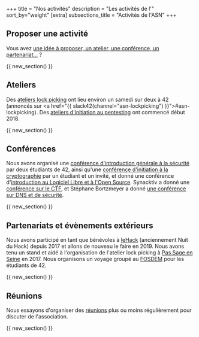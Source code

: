 +++
title = "Nos activités"
description = "Les activités de l'"
sort_by="weight"
[extra]
subsections_title = "Activités de l'ASN"
+++

## Proposer une activité

Vous avez [une idée à proposer, un atelier, une conférence, un
partenariat…](./documentation/activités/proposer_une_activité/index.md) ?

{{ new_section() }}

## Ateliers

Des [ateliers lock picking](./activités/lock-picking/_index.md) ont lieu environ un samedi sur deux à 42 (annoncés sur <a href="{{ slack42(channel="asn-lockpicking") }}">#asn-lockpicking</a>). Des [ateliers d'initiation au pentesting](./activités/ateliers-pentest/_index.md) ont commencé début 2018.

{{ new_section() }}

## Conférences

Nous avons organisé une [conférence d'introduction générale à la sécurité](./activités/conférences/introduction_securité_informatique/index.md) par deux étudiants de 42, ainsi qu'une [conférence d'initiation à la cryptographie](./activités/conférences/introduction_cryptographie/index.md) par un étudiant et un invité, et donné une conférence d'[introduction au Logiciel Libre et à l'Open Source](./activités/conférences/introduction_libre_open_source.md). Synacktiv a donné une [conférence sur le CTF](./activités/conférences/introduction_ctf.md), et Stéphane Bortzmeyer a donné [une conférence sur DNS et de sécurité](./activités/conférences/dns_bortzmeyer/index.md).

{{ new_section() }}

## Partenariats et évènements extérieurs

Nous avons participé en tant que bénévoles à [leHack](./activités/le_hack/_index.md) (anciennement Nuit du Hack) depuis 2017 et allons de nouveau le faire en 2019. Nous avons tenu un stand et aidé à l'organisation de l'atelier lock picking à [Pas Sage en Seine](./activités/passage_en_seine/_index.md) en 2017. Nous organisons un voyage groupé au [FOSDEM](./activités/fosdem/_index.md) pour les étudiants de 42.

{{ new_section() }}

## Réunions

Nous essayons d'organiser des [réunions](./activités/réunions/_index.md) plus ou moins régulièrement pour
discuter de l'association.

{{ new_section() }}
